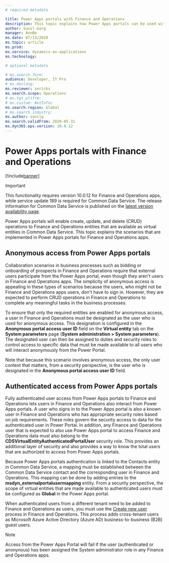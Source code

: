 ```yaml
---
# required metadata

title: Power Apps portals with Finance and Operations
description: This topic explains how Power Apps portals can be used with Finance and Operations.
author: Sunil-Garg
manager: AnnBe
ms.date: 07/13/2020
ms.topic: article
ms.prod:
ms.service: dynamics-ax-applications
ms.technology: 

# optional metadata

# ms.search.form:
audience: Developer, IT Pro
# ms.devlang: 
ms.reviewer: sericks
ms.search.scope: Operations
# ms.tgt_pltfrm: 
# ms.custom: NotInToc
ms.search.region: Global
# ms.search.industry:
ms.author: sunilg
ms.search.validFrom: 2020-05-31
ms.dyn365.ops.version: 10.0.12
---
```


# Power Apps portals with Finance and Operations

[!include[banner](../includes/banner.md)]

> [!IMPORTANT]
> This functionality requires version 10.0.12 for Finance and Operations apps, while service update 189 is required for Common Data Service. The release information for Common Data Service is published on the [latest version availability page](https://docs.microsoft.com/business-applications-release-notes/dynamics/released-versions/dynamics-365ce#all-version-availability).

Power Apps portals will enable create, update, and delete (CRUD) operations to Finance and Operations entities that are available as virtual entities in Common Data Service. This topic explains the scenarios that are implemented in Power Apps portals for Finance and Operations apps.

## Anonymous access from Power Apps portals

Collaboration scenarios in business processes such as bidding or onboarding of prospects in Finance and Operations require that external users participate from the Power Apps portal, even though they aren't users in Finance and Operations apps. The simplicity of anonymous access is appealing in these types of scenarios because the users, who might not be Finance and Operations apps users, don't have to sign in. However, they are expected to perform CRUD operations in Finance and Operations to complete any meaningful tasks in the business processes.

To ensure that only the required entities are enabled for anonymous access, a user in Finance and Operations must be designated as the user who is used for anonymous access. This designation is configured in the **Anonymous portal access user ID** field on the **Virtual entity** tab on the **System parameters** page (**System administration \> System parameters**). The designated user can then be assigned to duties and security roles to control access to specific data that must be made available to all users who will interact anonymously from the Power Portal.

Note that because this scenario involves anonymous access, the only user context that matters, from a security perspective, is the user who is designated in the **Anonymous portal access user ID** field.

## Authenticated access from Power Apps portals

Fully authenticated user access from Power Apps portals to Finance and Operations lets users in Finance and Operations also interact from Power Apps portals. A user who signs in to the Power Apps portal is also a known user in Finance and Operations who has appropriate security roles based on job requirements. These roles govern the security access to data for the authenticated user in Power Portal. In addition, any Finance and Operations user that is expected to also use Power Apps portal to access Finance and Operations data must also belong to the **CDSVirtualEntityAuthenticatedPortalUser** security role. This provides an additional layer of security and also provides a way to know the total users that are authorized to access from Power Apps portals. 

Because Power Apps portals authentication is linked to the Contacts entity in Common Data Service, a mapping must be established between the Common Data Service contact and the corresponding user in Finance and Operations. This mapping can be done by adding entries to the **msdyn\_externalportalusermapping** entity. From a security perspective, the scope of virtual entities that are made available to authenticated users must be configured as **Global** in the Power Apps portal.

When authenticated users from a different tenant need to be added to Finance and Operations as users, you must use the [Create new user](../sysadmin/tasks/create-new-users.md) process in Finance and Operations. This process adds cross-tenant users as Microsoft Azure Active Directory (Azure AD) business-to-business (B2B) guest users.

> [!NOTE]
> Access from the Power Apps Portal will fail if the user (authenticated or anonynous) has been assigned the System administrator role in any Finance and Operations apps.
